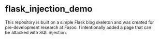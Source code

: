 # flask_injection_demo
This repository is built on a simple Flask blog skeleton and was created for pre-development research at Fasoo. 
I intentionally added a page that can be attacked with SQL injection.
